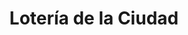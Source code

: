 ---
title: "Lotería de la Ciudad"
url: /ciudad-autonoma-de-buenos-aires/loteria-de-la-ciudad-hidalgo/
shop: Lotterie
---
